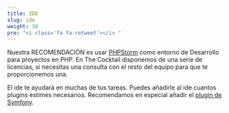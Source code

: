 ```yaml
---
title: IDE
slug: ide
weight: 30
pre: "<i class='fa fa-retweet'></i> "
---
```


Nuestra RECOMENDACIÓN es usar [PHPStorm](https://www.jetbrains.com/phpstorm/) como entorno de Desarrollo para proyectos en PHP. En The Cocktail disponemos de una serie de licencias, si necesitas una consulta con el resto del equipo para que te proporcionemos una.

El ide te ayudará en muchas de tus tareas. Puedes añadirle al ide cuantos plugins estimes necesarios. Recomendamos en especial añadir el [plugin de Symfony](https://plugins.jetbrains.com/plugin/7219-symfony-plugin).
